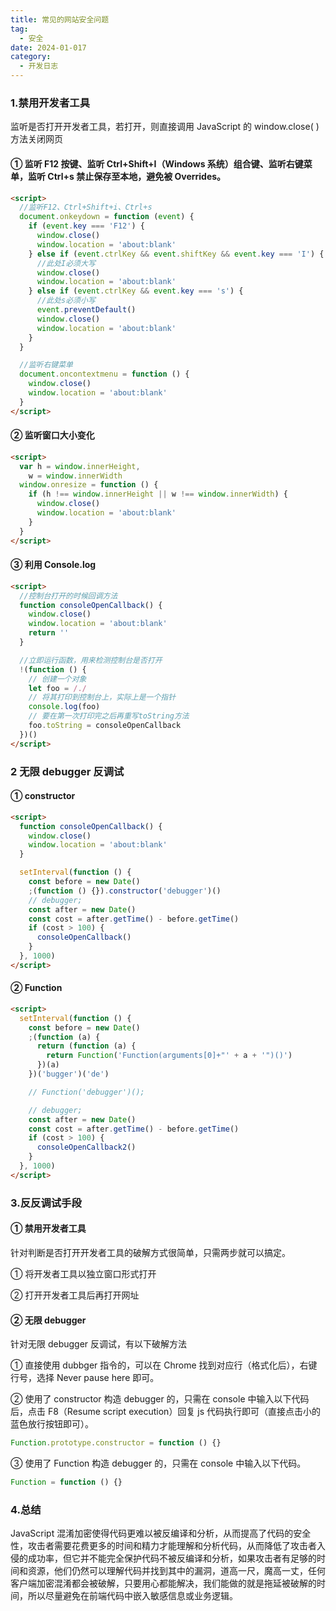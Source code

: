 ```yaml
---
title: 常见的网站安全问题
tag:
  - 安全
date: 2024-01-017
category:
  - 开发日志
---
```


### 1.禁用开发者工具

监听是否打开开发者工具，若打开，则直接调用 JavaScript 的 window.close( )方法关闭网页

#### ① 监听 F12 按键、监听 Ctrl+Shift+I（Windows 系统）组合键、监听右键菜单，监听 Ctrl+s 禁止保存至本地，避免被 Overrides。

```html
<script>
  //监听F12、Ctrl+Shift+i、Ctrl+s
  document.onkeydown = function (event) {
    if (event.key === 'F12') {
      window.close()
      window.location = 'about:blank'
    } else if (event.ctrlKey && event.shiftKey && event.key === 'I') {
      //此处I必须大写
      window.close()
      window.location = 'about:blank'
    } else if (event.ctrlKey && event.key === 's') {
      //此处s必须小写
      event.preventDefault()
      window.close()
      window.location = 'about:blank'
    }
  }

  //监听右键菜单
  document.oncontextmenu = function () {
    window.close()
    window.location = 'about:blank'
  }
</script>
```

#### ② 监听窗口大小变化

```html
<script>
  var h = window.innerHeight,
    w = window.innerWidth
  window.onresize = function () {
    if (h !== window.innerHeight || w !== window.innerWidth) {
      window.close()
      window.location = 'about:blank'
    }
  }
</script>
```

#### ③ 利用 Console.log

```html
<script>
  //控制台打开的时候回调方法
  function consoleOpenCallback() {
    window.close()
    window.location = 'about:blank'
    return ''
  }

  //立即运行函数，用来检测控制台是否打开
  !(function () {
    // 创建一个对象
    let foo = /./
    // 将其打印到控制台上，实际上是一个指针
    console.log(foo)
    // 要在第一次打印完之后再重写toString方法
    foo.toString = consoleOpenCallback
  })()
</script>
```

### 2 无限 debugger 反调试

#### ① constructor

```html
<script>
  function consoleOpenCallback() {
    window.close()
    window.location = 'about:blank'
  }

  setInterval(function () {
    const before = new Date()
    ;(function () {}).constructor('debugger')()
    // debugger;
    const after = new Date()
    const cost = after.getTime() - before.getTime()
    if (cost > 100) {
      consoleOpenCallback()
    }
  }, 1000)
</script>
```

#### ② Function

```html
<script>
  setInterval(function () {
    const before = new Date()
    ;(function (a) {
      return (function (a) {
        return Function('Function(arguments[0]+"' + a + '")()')
      })(a)
    })('bugger')('de')

    // Function('debugger')();

    // debugger;
    const after = new Date()
    const cost = after.getTime() - before.getTime()
    if (cost > 100) {
      consoleOpenCallback2()
    }
  }, 1000)
</script>
```

### 3.反反调试手段

#### ① 禁用开发者工具

针对判断是否打开开发者工具的破解方式很简单，只需两步就可以搞定。

① 将开发者工具以独立窗口形式打开

② 打开开发者工具后再打开网址

#### ② 无限 debugger

针对无限 debugger 反调试，有以下破解方法

① 直接使用 dubbger 指令的，可以在 Chrome 找到对应行（格式化后），右键行号，选择 Never pause here 即可。

② 使用了 constructor 构造 debugger 的，只需在 console 中输入以下代码后，点击 F8（Resume script execution）回复 js 代码执行即可（直接点击小的蓝色放行按钮即可）。

```js
Function.prototype.constructor = function () {}
```

③ 使用了 Function 构造 debugger 的，只需在 console 中输入以下代码。

```js
Function = function () {}
```

### 4.总结

JavaScript 混淆加密使得代码更难以被反编译和分析，从而提高了代码的安全性，攻击者需要花费更多的时间和精力才能理解和分析代码，从而降低了攻击者入侵的成功率，但它并不能完全保护代码不被反编译和分析，如果攻击者有足够的时间和资源，他们仍然可以理解代码并找到其中的漏洞，道高一尺，魔高一丈，任何客户端加密混淆都会被破解，只要用心都能解决，我们能做的就是拖延被破解的时间，所以尽量避免在前端代码中嵌入敏感信息或业务逻辑。
